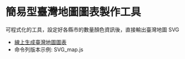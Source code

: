 ﻿
# 簡易型臺灣地圖圖表製作工具

可程式化的工具，設定好各縣市的數量顏色資訊後，直接輸出臺灣地圖 SVG

* [線上生成臺灣地圖圖表](https://kanasimi.github.io/taiwan_svg_map/SVG_map.html)
* 命令列版本示例: SVG_map.js
